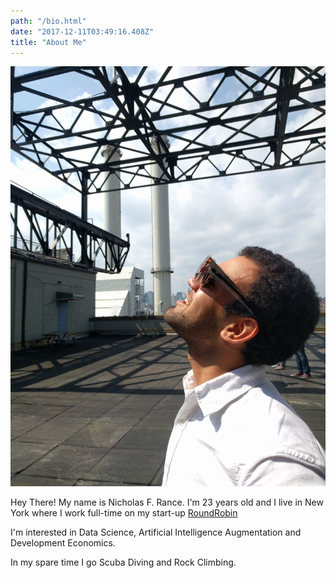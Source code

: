 ```yaml
---
path: "/bio.html"
date: "2017-12-11T03:49:16.408Z"
title: "About Me"
---
```


![Solar Eclipse Summer 2017](./images/glasses.jpg)

Hey There! My name is Nicholas F. Rance. I'm 23 years old and I live in New York where I work full-time on my start-up [RoundRobin](http://www.roundrobin.tech)

I'm interested in Data Science, Artificial Intelligence Augmentation and Development Economics.

In my spare time I go Scuba Diving and Rock Climbing.